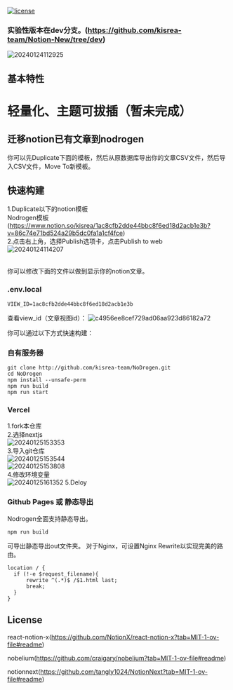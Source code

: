 [![license](https://img.shields.io/badge/License-MIT-blue)]([https://github.com/poloclub/supernova/blob/master/LICENSE](https://github.com/kisrea-team/NoDrogen/blob/main/LICENSE))
### 实验性版本在dev分支。(https://github.com/kisrea-team/Notion-New/tree/dev)
![20240124112925](https://github.com/kisrea-team/NoDrogen/assets/49295983/9de398a1-60b8-45de-8e06-25034ab2ed12)

## 基本特性
# 轻量化、主题可拔插（暂未完成）
## 迁移notion已有文章到nodrogen
你可以先Duplicate下面的模板，然后从原数据库导出你的文章CSV文件，然后导入CSV文件，Move To新模板。
## 快速构建
1.Duplicate以下的notion模板<br />
Nodrogen模板(https://www.notion.so/kisrea/1ac8cfb2dde44bbc8f6ed18d2acb1e3b?v=86c74e71bd524a29b5dc0fa1a1cf4fce)<br />
2.点击右上角，选择Publish选项卡，点击Publish to web<br />
![20240124114207](https://github.com/kisrea-team/NoDrogen/assets/49295983/7d184aad-0a8e-4486-88c6-6e289405b091)

<br />你可以修改下面的文件以做到显示你的notion文章。
### .env.local
```.env.local
VIEW_ID=1ac8cfb2dde44bbc8f6ed18d2acb1e3b
```
查看view_id（文章视图id）：
![c4956ee8cef729ad06aa923d86182a72](https://github.com/kisrea-team/NoDrogen/assets/49295983/e59f9430-bd7d-4205-a8b7-60a4a55d63c3)

你可以通过以下方式快速构建：
### 自有服务器
```shell
git clone http://github.com/kisrea-team/NoDrogen.git
cd NoDrogen
npm install --unsafe-perm
npm run build
npm run start
```
### Vercel
1.fork本仓库<br />
2.选择nextjs<br />
![20240125153353](https://github.com/kisrea-team/NoDrogen/assets/49295983/c5d256f3-e56e-42e6-8d86-8aae1bfd63b8)<br />
3.导入git仓库<br />
![20240125153544](https://github.com/kisrea-team/NoDrogen/assets/49295983/88e72d3a-de3e-408b-a1a0-aae5aad02b2f)<br />
![20240125153808](https://github.com/kisrea-team/NoDrogen/assets/49295983/1c5ca88c-0e2b-476c-b2bd-7e2a2e8d9d41)<br />
4.修改环境变量<br />
![20240125161352](https://github.com/kisrea-team/NoDrogen/assets/49295983/01e78939-e269-47ca-886f-a0b2894e491a)
5.Deloy
### Github Pages 或 静态导出
Nodrogen全面支持静态导出。
```shell
npm run build
```
可导出静态导出out文件夹。
对于Nginx，可设置Nginx Rewrite以实现完美的路由。
```shell
location / {
  if (!-e $request_filename){
      rewrite ^(.*)$ /$1.html last;
      break;
  }
}
```
## License
react-notion-x(https://github.com/NotionX/react-notion-x?tab=MIT-1-ov-file#readme)

nobelium(https://github.com/craigary/nobelium?tab=MIT-1-ov-file#readme)

notionnext(https://github.com/tangly1024/NotionNext?tab=MIT-1-ov-file#readme)
